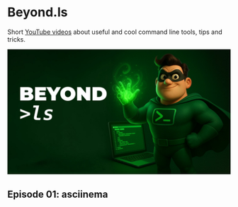 # Beyond.ls

Short [YouTube videos](https://www.youtube.com/playlist?list=PLz6-xmVUqB-8gUNjnj_k5OG0rO17M-6u5) about useful and cool command line tools, tips and tricks.

[![](./assets/BEYOND.LS.GitHub.jpg)](https://www.youtube.com/playlist?list=PLz6-xmVUqB-8gUNjnj_k5OG0rO17M-6u5)

## Episode 01: asciinema
